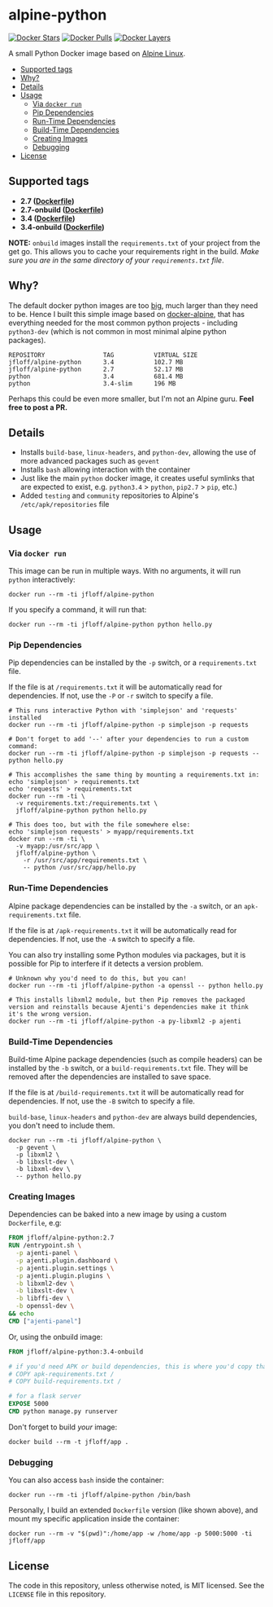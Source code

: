 # alpine-python

[![Docker Stars](https://img.shields.io/docker/stars/jfloff/alpine-python.svg)][hub]
[![Docker Pulls](https://img.shields.io/docker/pulls/jfloff/alpine-python.svg)][hub]
[![Docker Layers](https://badge.imagelayers.io/jfloff/alpine-python:latest.svg)](https://imagelayers.io/?images=jfloff/alpine-python:latest 'Get your own badge on imagelayers.io')

[hub]: https://hub.docker.com/r/jfloff/alpine-python/

A small Python Docker image based on [Alpine Linux](http://alpinelinux.org/).

<!-- MDTOC maxdepth:6 firsth1:0 numbering:0 flatten:0 bullets:1 updateOnSave:1 -->

- [Supported tags](#supported-tags)   
- [Why?](#why)   
- [Details](#details)   
- [Usage](#usage)   
   - [Via `docker run`](#via-docker-run)   
   - [Pip Dependencies](#pip-dependencies)   
   - [Run-Time Dependencies](#run-time-dependencies)   
   - [Build-Time Dependencies](#build-time-dependencies)   
   - [Creating Images](#creating-images)   
   - [Debugging](#debugging)   
- [License](#license)   

<!-- /MDTOC -->

## Supported tags
* **2.7 ([Dockerfile](https://github.com/jfloff/alpine-python/blob/master/2.7/Dockerfile))**
* **2.7-onbuild ([Dockerfile](https://github.com/jfloff/alpine-python/blob/master/2.7/onbuild/Dockerfile))**
* **3.4 ([Dockerfile](https://github.com/jfloff/alpine-python/blob/master/3.4/Dockerfile))**
* **3.4-onbuild ([Dockerfile](https://github.com/jfloff/alpine-python/blob/master/3.4/onbuild/Dockerfile))**

**NOTE:** `onbuild` images install the `requirements.txt` of your project from the get go. This allows you to cache your requirements right in the build. _Make sure you are in the same directory of your `requirements.txt` file_.

## Why?
The default docker python images are too [big](https://github.com/docker-library/python/issues/45), much larger than they need to be. Hence I built this simple image based on [docker-alpine](https://github.com/gliderlabs/docker-alpine), that has everything needed for the most common python projects - including `python3-dev` (which is not common in most minimal alpine python packages).

```
REPOSITORY                TAG           VIRTUAL SIZE
jfloff/alpine-python      3.4           102.7 MB
jfloff/alpine-python      2.7           52.17 MB
python                    3.4           681.4 MB
python                    3.4-slim      196 MB
```

Perhaps this could be even more smaller, but I'm not an Alpine guru. **Feel free to post a PR.**

## Details
* Installs `build-base`, `linux-headers`, and `python-dev`, allowing the use of more advanced packages such as `gevent`
* Installs `bash` allowing interaction with the container
* Just like the main `python` docker image, it creates useful symlinks that are expected to exist, e.g. `python3.4` > `python`, `pip2.7` > `pip`, etc.)
* Added `testing` and `community` repositories to Alpine's `/etc/apk/repositories` file



## Usage

### Via `docker run`
This image can be run in multiple ways. With no arguments, it will run `python` interactively:
```shell
docker run --rm -ti jfloff/alpine-python
```

If you specify a command, it will run that:
```shell
docker run --rm -ti jfloff/alpine-python python hello.py
```

### Pip Dependencies
Pip dependencies can be installed by the `-p` switch, or a `requirements.txt` file.

If the file is at `/requirements.txt` it will be automatically read for dependencies. If not, use the `-P` or `-r` switch to specify a file.
```shell
# This runs interactive Python with 'simplejson' and 'requests' installed
docker run --rm -ti jfloff/alpine-python -p simplejson -p requests

# Don't forget to add '--' after your dependencies to run a custom command:
docker run --rm -ti jfloff/alpine-python -p simplejson -p requests -- python hello.py

# This accomplishes the same thing by mounting a requirements.txt in:
echo 'simplejson' > requirements.txt
echo 'requests' > requirements.txt
docker run --rm -ti \
  -v requirements.txt:/requirements.txt \
  jfloff/alpine-python python hello.py

# This does too, but with the file somewhere else:
echo 'simplejson requests' > myapp/requirements.txt
docker run --rm -ti \
  -v myapp:/usr/src/app \
  jfloff/alpine-python \
    -r /usr/src/app/requirements.txt \
    -- python /usr/src/app/hello.py
```

### Run-Time Dependencies
Alpine package dependencies can be installed by the `-a` switch, or an `apk-requirements.txt` file.

If the file is at `/apk-requirements.txt` it will be automatically read for dependencies. If not, use the `-A` switch to specify a file.

You can also try installing some Python modules via packages, but it is possible for Pip to interfere if it detects a version problem.
```shell
# Unknown why you'd need to do this, but you can!
docker run --rm -ti jfloff/alpine-python -a openssl -- python hello.py

# This installs libxml2 module, but then Pip removes the packaged version and reinstalls because Ajenti's dependencies make it think it's the wrong version.
docker run --rm -ti jfloff/alpine-python -a py-libxml2 -p ajenti
```

### Build-Time Dependencies
Build-time Alpine package dependencies (such as compile headers) can be installed by the `-b` switch, or a `build-requirements.txt` file. They will be removed after the dependencies are installed to save space.

If the file is at `/build-requirements.txt` it will be automatically read for dependencies. If not, use the `-B` switch to specify a file.

`build-base`, `linux-headers` and `python-dev` are always build dependencies, you don't need to include them.
```shell
docker run --rm -ti jfloff/alpine-python \
  -p gevent \
  -p libxml2 \
  -b libxslt-dev \
  -b libxml-dev \
  -- python hello.py
```

### Creating Images
Dependencies can be baked into a new image by using a custom `Dockerfile`, e.g:
```dockerfile
FROM jfloff/alpine-python:2.7
RUN /entrypoint.sh \
  -p ajenti-panel \
  -p ajenti.plugin.dashboard \
  -p ajenti.plugin.settings \
  -p ajenti.plugin.plugins \
  -b libxml2-dev \
  -b libxslt-dev \
  -b libffi-dev \
  -b openssl-dev \
&& echo
CMD ["ajenti-panel"]
```

Or, using the onbuild image:
```dockerfile
FROM jfloff/alpine-python:3.4-onbuild

# if you'd need APK or build dependencies, this is where you'd copy that in:
# COPY apk-requirements.txt /
# COPY build-requirements.txt /

# for a flask server
EXPOSE 5000
CMD python manage.py runserver
```

Don't forget to build _your_ image:
```shell
docker build --rm -t jfloff/app .
```

### Debugging
You can also access `bash` inside the container:
```shell
docker run --rm -ti jfloff/alpine-python /bin/bash
```


Personally, I build an extended `Dockerfile` version (like shown above), and mount my specific application inside the container:
```shell
docker run --rm -v "$(pwd)":/home/app -w /home/app -p 5000:5000 -ti jfloff/app
```

## License
The code in this repository, unless otherwise noted, is MIT licensed. See the `LICENSE` file in this repository.
